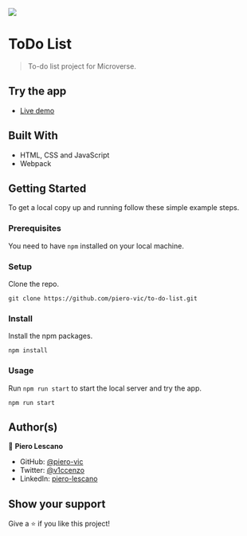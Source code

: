 ![](https://img.shields.io/badge/Microverse-blueviolet)

# ToDo List

> To-do list project for Microverse.

## Try the app

- [Live demo](https://piero-vic.github.io/to-do-list/dist/)

## Built With

- HTML, CSS and JavaScript
- Webpack

## Getting Started

To get a local copy up and running follow these simple example steps.

### Prerequisites
You need to have `npm` installed on your local machine.

### Setup
Clone the repo.

```
git clone https://github.com/piero-vic/to-do-list.git
```

### Install
Install the npm packages.

```
npm install
```

### Usage

Run `npm run start` to start the local server and try the app.

```
npm run start
```

## Author(s)

👤 **Piero Lescano**

- GitHub: [@piero-vic](https://github.com/piero-vic)
- Twitter: [@v1ccenzo](https://twitter.com/v1ccenzo)
- LinkedIn: [piero-lescano](https://linkedin.com/in/piero-lescano)

## Show your support

Give a ⭐️ if you like this project!
